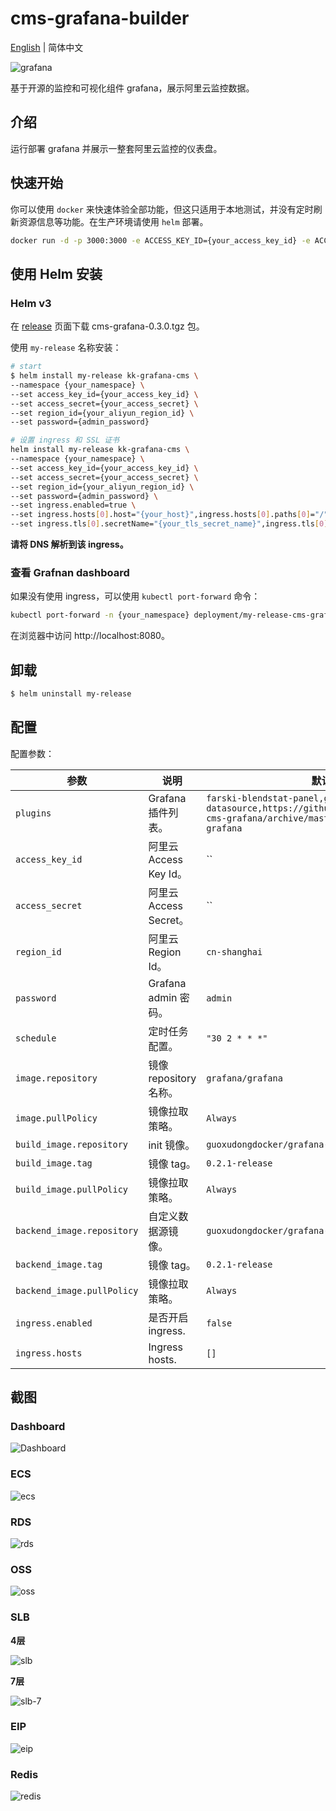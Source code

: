 # cms-grafana-builder

[English](README.md) | 简体中文

![grafana](https://raw.githubusercontent.com/grafana/grafana/master/docs/logo-horizontal.png)

基于开源的监控和可视化组件 grafana，展示阿里云监控数据。

## 介绍

运行部署 grafana 并展示一整套阿里云监控的仪表盘。

## 快速开始

你可以使用 `docker` 来快速体验全部功能，但这只适用于本地测试，并没有定时刷新资源信息等功能。在生产环境请使用 `helm` 部署。

```bash
docker run -d -p 3000:3000 -e ACCESS_KEY_ID={your_access_key_id} -e ACCESS_SECRET={your_access_secret}  guoxudongdocker/grafana-cms-run:0.2.1-release
```

## 使用 Helm 安装

### Helm v3

在 [release](https://github.com/sunny0826/cms-grafana-builder/releases) 页面下载 cms-grafana-0.3.0.tgz 包。

使用 `my-release` 名称安装：

```bash
# start
$ helm install my-release kk-grafana-cms \
--namespace {your_namespace} \
--set access_key_id={your_access_key_id} \
--set access_secret={your_access_secret} \
--set region_id={your_aliyun_region_id} \
--set password={admin_password}

# 设置 ingress 和 SSL 证书 
helm install my-release kk-grafana-cms \
--namespace {your_namespace} \
--set access_key_id={your_access_key_id} \
--set access_secret={your_access_secret} \
--set region_id={your_aliyun_region_id} \
--set password={admin_password} \
--set ingress.enabled=true \
--set ingress.hosts[0].host="{your_host}",ingress.hosts[0].paths[0]="/"
--set ingress.tls[0].secretName="{your_tls_secret_name}",ingress.tls[0].hosts[0]="{your_tls_host}"
```
__请将 DNS 解析到该 ingress。__

### 查看 Grafnan dashboard

如果没有使用 ingress，可以使用 `kubectl port-forward` 命令：

```bash
kubectl port-forward -n {your_namespace} deployment/my-release-cms-grafana 8080:8080 &
```

在浏览器中访问 http://localhost:8080。

## 卸载

```bash
$ helm uninstall my-release
```

## 配置

配置参数：

参数                       	 	| 说明                                				| 默认值
------------------------------- | ------------------------------------------------- | ----------------------------------------------------------
`plugins`           	        | Grafana 插件列表。          	            		| `farski-blendstat-panel,grafana-simple-json-datasource,https://github.com/sunny0826/aliyun-cms-grafana/archive/master.zip;aliyun-cms-grafana`
`access_key_id`                	| 阿里云 Access Key Id。                  			| ``
`access_secret`                	| 阿里云 Access Secret。                  			| ``
`region_id`                    	| 阿里云 Region Id。                       			| `cn-shanghai`
`password`                    	| Grafana admin 密码。                      			| `admin`
`schedule`                    	| 定时任务配置。                            			| `"30 2 * * *"`
`image.repository`           	| 镜像 repository 名称。         	            		| `grafana/grafana`
`image.pullPolicy`         		| 镜像拉取策略。                        				| `Always`
`build_image.repository`        | init 镜像。                                  	    | `guoxudongdocker/grafana-build`
`build_image.tag`              	| 镜像 tag。                       		  	    	| `0.2.1-release`
`build_image.pullPolicy`       	| 镜像拉取策略。                          				| `Always`
`backend_image.repository`      | 自定义数据源镜像。                                   | `guoxudongdocker/grafana-build`
`backend_image.tag`             | 镜像 tag。                       		  	    	| `0.2.1-release`
`backend_image.pullPolicy`      | 镜像拉取策略。                          				| `Always`
`ingress.enabled`         		| 是否开启 ingress.                   				| `false`
`ingress.hosts`          		| Ingress hosts.                       				| `[]`

## 截图

### Dashboard

![Dashboard](docs/image/dashboard.png)

### ECS
![ecs](docs/image/ecs.png)

### RDS
![rds](docs/image/rds.png)

### OSS
![oss](docs/image/oss.png)

### SLB

**4层**

![slb](docs/image/slb.png)

**7层**

![slb-7](docs/image/slb-7.png)

### EIP
![eip](docs/image/eip.png)

### Redis
![redis](docs/image/redis.png)

